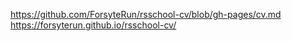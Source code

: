 https://github.com/ForsyteRun/rsschool-cv/blob/gh-pages/cv.md<br>
https://forsyterun.github.io/rsschool-cv/
